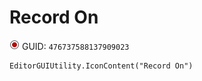 # Record On
![](/img/Record%20On.png)
GUID: `476737588137909023`
```
EditorGUIUtility.IconContent("Record On")
```
